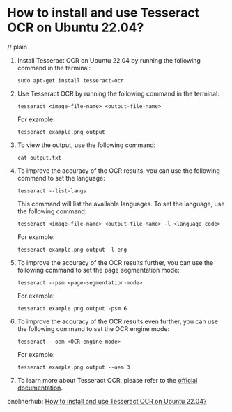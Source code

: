 # How to install and use Tesseract OCR on Ubuntu 22.04?
// plain

1. Install Tesseract OCR on Ubuntu 22.04 by running the following command in the terminal:
    ```
    sudo apt-get install tesseract-ocr
    ```

2. Use Tesseract OCR by running the following command in the terminal:
    ```
    tesseract <image-file-name> <output-file-name>
    ```
    For example:
    ```
    tesseract example.png output
    ```

3. To view the output, use the following command:
    ```
    cat output.txt
    ```

4. To improve the accuracy of the OCR results, you can use the following command to set the language:
    ```
    tesseract --list-langs
    ```
    This command will list the available languages. To set the language, use the following command:
    ```
    tesseract <image-file-name> <output-file-name> -l <language-code>
    ```
    For example:
    ```
    tesseract example.png output -l eng
    ```

5. To improve the accuracy of the OCR results further, you can use the following command to set the page segmentation mode:
    ```
    tesseract --psm <page-segmentation-mode>
    ```
    For example:
    ```
    tesseract example.png output -psm 6
    ```

6. To improve the accuracy of the OCR results even further, you can use the following command to set the OCR engine mode:
    ```
    tesseract --oem <OCR-engine-mode>
    ```
    For example:
    ```
    tesseract example.png output --oem 3
    ```

7. To learn more about Tesseract OCR, please refer to the [official documentation](https://github.com/tesseract-ocr/tesseract/wiki).

onelinerhub: [How to install and use Tesseract OCR on Ubuntu 22.04?](https://onelinerhub.com/tesseract-ocr/how-to-install-and-use-tesseract-ocr-on-ubuntu------)
